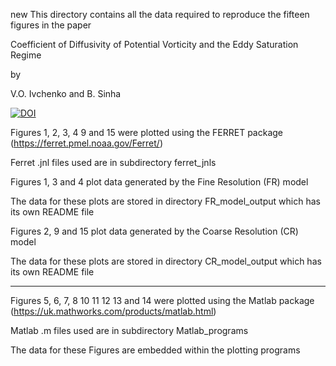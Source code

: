 new This directory contains all the data required to reproduce the fifteen figures in  the paper

Coefficient of Diffusivity of Potential Vorticity and the Eddy Saturation Regime

by 

V.O. Ivchenko and B. Sinha

[![DOI](https://zenodo.org/badge/494015108.svg)](https://zenodo.org/badge/latestdoi/494015108)

Figures 1, 2, 3, 4 9 and 15 were plotted using the FERRET package (https://ferret.pmel.noaa.gov/Ferret/)

Ferret .jnl files used are in subdirectory ferret_jnls

Figures 1, 3 and 4 plot data generated by the Fine Resolution (FR) model

The data for these plots are stored in directory FR_model_output which has its own README file

Figures 2, 9 and 15 plot data generated by the Coarse Resolution (CR) model

The data for these plots are stored in directory CR_model_output which has its own README file

--------------------------------------------------------------------------------------------------------------------------

Figures 5, 6, 7, 8 10 11 12 13 and 14 were plotted using the Matlab package (https://uk.mathworks.com/products/matlab.html)

Matlab .m files used are in subdirectory Matlab_programs

The data for these Figures are embedded within the plotting programs
